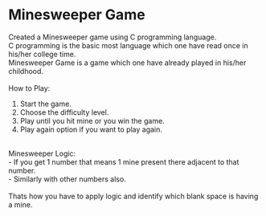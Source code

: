 # Minesweeper Game
Created a Minesweeper game using C programming language.<br/>
C programming is the basic most language which one have read once in his/her college time.<br/>
Minesweeper Game is a game which one have already played in his/her childhood.<br/>
<br/>
How to Play:<br/>
1. Start the game.
2. Choose the difficulty level.
3. Play until you hit mine or you win the game.
4. Play again option if you want to play again.
<br/>
Minesweeper Logic:<br/>
- If you get 1 number that means 1 mine present there adjacent to that number.<br/>
- Similarly with other numbers also.<br/>
<br/>
Thats how you have to apply logic and identify which blank space is having a mine.
